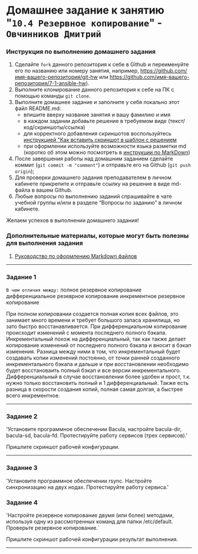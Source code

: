 # Домашнее задание к занятию "`10.4 Резервное копирование`" - `Овчинников Дмитрий`


### Инструкция по выполнению домашнего задания

   1. Сделайте `fork` данного репозитория к себе в Github и переименуйте его по названию или номеру занятия, например, https://github.com/имя-вашего-репозитория/git-hw или  https://github.com/имя-вашего-репозитория/7-1-ansible-hw).
   2. Выполните клонирование данного репозитория к себе на ПК с помощью команды `git clone`.
   3. Выполните домашнее задание и заполните у себя локально этот файл README.md:
      - впишите вверху название занятия и вашу фамилию и имя
      - в каждом задании добавьте решение в требуемом виде (текст/код/скриншоты/ссылка)
      - для корректного добавления скриншотов воспользуйтесь [инструкцией "Как вставить скриншот в шаблон с решением](https://github.com/netology-code/sys-pattern-homework/blob/main/screen-instruction.md)
      - при оформлении используйте возможности языка разметки md (коротко об этом можно посмотреть в [инструкции  по MarkDown](https://github.com/netology-code/sys-pattern-homework/blob/main/md-instruction.md))
   4. После завершения работы над домашним заданием сделайте коммит (`git commit -m "comment"`) и отправьте его на Github (`git push origin`);
   5. Для проверки домашнего задания преподавателем в личном кабинете прикрепите и отправьте ссылку на решение в виде md-файла в вашем Github.
   6. Любые вопросы по выполнению заданий спрашивайте в чате учебной группы и/или в разделе “Вопросы по заданию” в личном кабинете.
   
Желаем успехов в выполнении домашнего задания!
   
### Дополнительные материалы, которые могут быть полезны для выполнения задания

1. [Руководство по оформлению Markdown файлов](https://gist.github.com/Jekins/2bf2d0638163f1294637#Code)

---

### Задание 1

`В чем отличия между:`
 полное резервное копирование
 дифференциальное резеврное копирование
 инкрементное резервное копирование

При полном копировании создается полная копия всех файлов, это занимает много времени и 
требует большого запаса хранилища, но зато быстро восстанавливается. При дифференциальном
копирование происходит изменений с момента последнего полного бэкапа. Инкрементальный 
похож на дифференциальный, так как также делает копирование изменений от последнего полного 
бэкапа и вносит в бэкап изменения. Разница между ними в том, что инкрементальный будет создавать
копии изменений постоянно, от точки ранней созданного инкрементального бэкапа и дальше и при восстановлении
необходимо будет восстановаить полный бэкап и все версии инкрементального. Дифференциальный в случае восстановлении
более удобен и прост, т.к. нужно только восстановить полный и 1 дифференциальный. Также есть разница в скорости
создания копий, полная самая долгая, а быстрее всего инкрементное.  

---

### Задание 2

'Установите программное обеспечении Bacula, настройте bacula-dir, bacula-sd, bacula-fd. Протестируйте работу сервисов (трех сервисов).'

Пришлите скриншот рабочей конфигурации. 



---

### Задание 3

'Установите программное обеспечении rsync. Настройте синхронизацию на двух нодах. Протестируйте работу сервиса.'


### Задание 4

'Настройте резервное копирование двумя (или более) методами, используя одну из рассмотренных команд для папки /etc/default. Проверьте резервное копирование.`

Пришлите скриншот рабочей конфигурации результат выполнения. 

---

